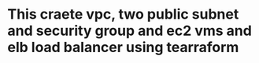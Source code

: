 # This craete vpc, two public subnet and security group and ec2 vms and elb load balancer using tearraform
